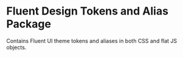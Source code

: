 # Fluent Design Tokens and Alias Package

Contains Fluent UI theme tokens and aliases in both CSS and flat JS objects.  